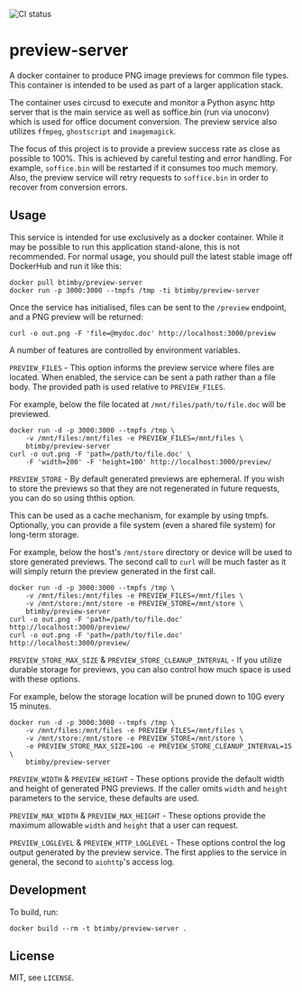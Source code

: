 ![CI status](https://travis-ci.org/btimby/django-proxysql.png "CI Status")

# preview-server

A docker container to produce PNG image previews for common file types. This container is intended to be used as part of a larger application stack.

The container uses circusd to execute and monitor a Python async http server that is the main service as well as soffice.bin (run via unoconv) which is used for office document conversion. The preview service also utilizes `ffmpeg`, `ghostscript` and `imagemagick`.

The focus of this project is to provide a preview success rate as close as possible to 100%. This is achieved by careful testing and error handling. For example, `soffice.bin` will be restarted if it consumes too much memory. Also, the preview service will retry requests to `soffice.bin` in order to recover from conversion errors.

## Usage

This service is intended for use exclusively as a docker container. While it may be possible to run this application stand-alone, this is not recommended. For normal usage, you should pull the latest stable image off DockerHub and run it like this:

```shell
docker pull btimby/preview-server
docker run -p 3000:3000 --tmpfs /tmp -ti btimby/preview-server
```

Once the service has initialised, files can be sent to the `/preview` endpoint, and a PNG preview will be returned:

```shell
curl -o out.png -F 'file=@mydoc.doc' http://localhost:3000/preview
```

A number of features are controlled by environment variables.

`PREVIEW_FILES` - This option informs the preview service where files are located. When enabled, the service can be sent a path rather than a file body. The provided path is used relative to `PREVIEW_FILES`.

For example, below the file located at `/mnt/files/path/to/file.doc` will be previewed.

```shell
docker run -d -p 3000:3000 --tmpfs /tmp \
    -v /mnt/files:/mnt/files -e PREVIEW_FILES=/mnt/files \
    btimby/preview-server
curl -o out.png -F 'path=/path/to/file.doc' \
    -F 'width=200' -F 'height=100' http://localhost:3000/preview/
```

`PREVIEW_STORE` - By default generated previews are ephemeral. If you wish to store the previews so that they are not regenerated in future requests, you can do so using ththis option.

This can be used as a cache mechanism, for example by using tmpfs. Optionally, you can provide a file system (even a shared file system) for long-term storage.

For example, below the host's `/mnt/store` directory or device will be used to store generated previews. The second call to `curl` will be much faster as it will simply return the preview generated in the first call.

```shell
docker run -d -p 3000:3000 --tmpfs /tmp \
    -v /mnt/files:/mnt/files -e PREVIEW_FILES=/mnt/files \
    -v /mnt/store:/mnt/store -e PREVIEW_STORE=/mnt/store \
    btimby/preview-server
curl -o out.png -F 'path=/path/to/file.doc' http://localhost:3000/preview/
curl -o out.png -F 'path=/path/to/file.doc' http://localhost:3000/preview/
```

`PREVIEW_STORE_MAX_SIZE` & `PREVIEW_STORE_CLEANUP_INTERVAL` - If you utilize durable storage for previews, you can also control how much space is used with these options.

For example, below the storage location will be pruned down to 10G every 15 minutes.

```shell
docker run -d -p 3000:3000 --tmpfs /tmp \
    -v /mnt/files:/mnt/files -e PREVIEW_FILES=/mnt/files \
    -v /mnt/store:/mnt/store -e PREVIEW_STORE=/mnt/store \
    -e PREVIEW_STORE_MAX_SIZE=10G -e PREVIEW_STORE_CLEANUP_INTERVAL=15 \
    btimby/preview-server
```

`PREVIEW_WIDTH` & `PREVIEW_HEIGHT` - These options provide the default width and height of generated PNG previews. If the caller omits `width` and `height` parameters to the service, these defaults are used.

`PREVIEW_MAX_WIDTH` & `PREVIEW_MAX_HEIGHT` - These options provide the maximum allowable `width` and `height` that a user can request.

`PREVIEW_LOGLEVEL` & `PREVIEW_HTTP_LOGLEVEL` - These options control the log output generated by the preview service. The first applies to the service in general, the second to `aiohttp`'s access log.

## Development

To build, run:

```shell
docker build --rm -t btimby/preview-server .
```

## License

MIT, see `LICENSE`.
